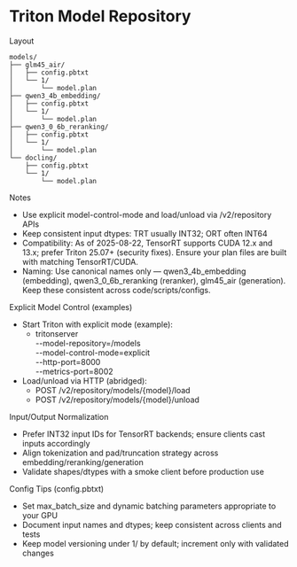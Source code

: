 # Triton Model Repository

Layout

```
models/
├── glm45_air/
│   ├── config.pbtxt
│   └── 1/
│       └── model.plan
├── qwen3_4b_embedding/
│   ├── config.pbtxt
│   └── 1/
│       └── model.plan
├── qwen3_0_6b_reranking/
│   ├── config.pbtxt
│   └── 1/
│       └── model.plan
└── docling/
    ├── config.pbtxt
    └── 1/
        └── model.plan
```

Notes
- Use explicit model-control-mode and load/unload via /v2/repository APIs
- Keep consistent input dtypes: TRT usually INT32; ORT often INT64
- Compatibility: As of 2025-08-22, TensorRT supports CUDA 12.x and 13.x; prefer Triton 25.07+ (security fixes). Ensure your plan files are built with matching TensorRT/CUDA.
- Naming: Use canonical names only — qwen3_4b_embedding (embedding), qwen3_0_6b_reranking (reranker), glm45_air (generation). Keep these consistent across code/scripts/configs.


Explicit Model Control (examples)
- Start Triton with explicit mode (example):
  - tritonserver \
    --model-repository=/models \
    --model-control-mode=explicit \
    --http-port=8000 \
    --metrics-port=8002
- Load/unload via HTTP (abridged):
  - POST /v2/repository/models/{model}/load
  - POST /v2/repository/models/{model}/unload

Input/Output Normalization
- Prefer INT32 input IDs for TensorRT backends; ensure clients cast inputs accordingly
- Align tokenization and pad/truncation strategy across embedding/reranking/generation
- Validate shapes/dtypes with a smoke client before production use

Config Tips (config.pbtxt)
- Set max_batch_size and dynamic batching parameters appropriate to your GPU
- Document input names and dtypes; keep consistent across clients and tests
- Keep model versioning under 1/ by default; increment only with validated changes

